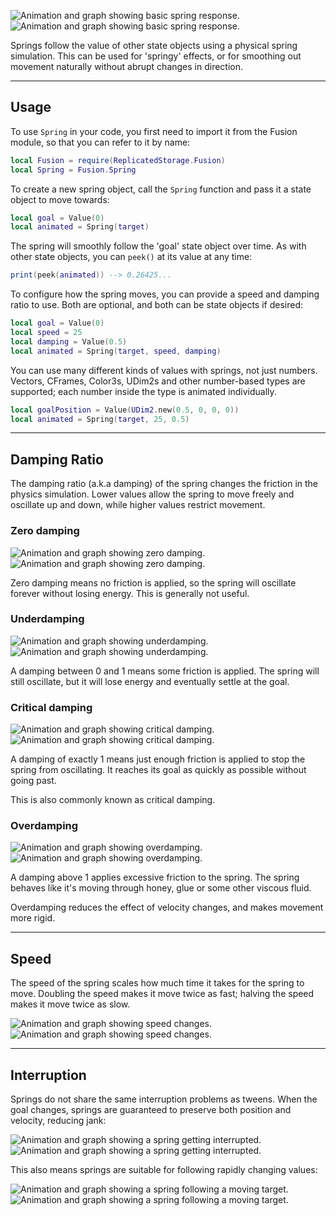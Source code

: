 ![Animation and graph showing basic spring response.](Step-Basic-Dark.png#only-dark)
![Animation and graph showing basic spring response.](Step-Basic-Light.png#only-light)

Springs follow the value of other state objects using a physical spring
simulation. This can be used for 'springy' effects, or for smoothing out
movement naturally without abrupt changes in direction.

-----

## Usage

To use `Spring` in your code, you first need to import it from the Fusion
module, so that you can refer to it by name:

```Lua linenums="1" hl_lines="2"
local Fusion = require(ReplicatedStorage.Fusion)
local Spring = Fusion.Spring
```

To create a new spring object, call the `Spring` function and pass it a state
object to move towards:

```Lua
local goal = Value(0)
local animated = Spring(target)
```

The spring will smoothly follow the 'goal' state object over time. As with other
state objects, you can `peek()` at its value at any time:

```Lua
print(peek(animated)) --> 0.26425...
```

To configure how the spring moves, you can provide a speed and damping ratio to
use. Both are optional, and both can be state objects if desired:

```Lua
local goal = Value(0)
local speed = 25
local damping = Value(0.5)
local animated = Spring(target, speed, damping)
```

You can use many different kinds of values with springs, not just numbers.
Vectors, CFrames, Color3s, UDim2s and other number-based types are supported;
each number inside the type is animated individually.

```Lua
local goalPosition = Value(UDim2.new(0.5, 0, 0, 0))
local animated = Spring(target, 25, 0.5)
```

-----

## Damping Ratio

The damping ratio (a.k.a damping) of the spring changes the friction in the
physics simulation. Lower values allow the spring to move freely and oscillate
up and down, while higher values restrict movement.

### Zero damping

![Animation and graph showing zero damping.](Damping-Zero-Dark.png#only-dark)
![Animation and graph showing zero damping.](Damping-Zero-Light.png#only-light)

Zero damping means no friction is applied, so the spring will oscillate forever
without losing energy. This is generally not useful.

### Underdamping

![Animation and graph showing underdamping.](Damping-Under-Dark.png#only-dark)
![Animation and graph showing underdamping.](Damping-Under-Light.png#only-light)

A damping between 0 and 1 means some friction is applied. The spring will still
oscillate, but it will lose energy and eventually settle at the goal.

### Critical damping

![Animation and graph showing critical damping.](Damping-Critical-Dark.png#only-dark)
![Animation and graph showing critical damping.](Damping-Critical-Light.png#only-light)

A damping of exactly 1 means just enough friction is applied to stop the spring
from oscillating. It reaches its goal as quickly as possible without going past.

This is also commonly known as critical damping.

### Overdamping

![Animation and graph showing overdamping.](Damping-Over-Dark.png#only-dark)
![Animation and graph showing overdamping.](Damping-Over-Light.png#only-light)

A damping above 1 applies excessive friction to the spring. The spring behaves
like it's moving through honey, glue or some other viscous fluid.

Overdamping reduces the effect of velocity changes, and makes movement more
rigid.

-----

## Speed

The speed of the spring scales how much time it takes for the spring to move.
Doubling the speed makes it move twice as fast; halving the speed makes it move
twice as slow.

![Animation and graph showing speed changes.](Speed-Dark.png#only-dark)
![Animation and graph showing speed changes.](Speed-Light.png#only-light)

-----

## Interruption

Springs do not share the same interruption problems as tweens. When the goal
changes, springs are guaranteed to preserve both position and velocity, reducing
jank:

![Animation and graph showing a spring getting interrupted.](Interrupted-Dark.png#only-dark)
![Animation and graph showing a spring getting interrupted.](Interrupted-Light.png#only-light)

This also means springs are suitable for following rapidly changing values:

![Animation and graph showing a spring following a moving target.](Following-Dark.png#only-dark)
![Animation and graph showing a spring following a moving target.](Following-Light.png#only-light)
